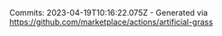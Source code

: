 Commits: 2023-04-19T10:16:22.075Z - Generated via https://github.com/marketplace/actions/artificial-grass
<br>
